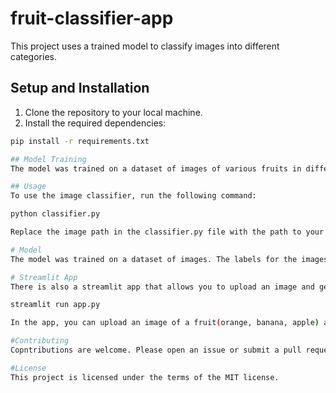 # fruit-classifier-app

This project uses a trained model to classify images into different categories.

## Setup and Installation

1. Clone the repository to your local machine.
2. Install the required dependencies:

```bash
pip install -r requirements.txt

## Model Training
The model was trained on a dataset of images of various fruits in different states. The dataset was split into a training set and a validation set. The model was trained using the training set and the performance was evaluated using the validation set.

## Usage
To use the image classifier, run the following command:

python classifier.py

Replace the image path in the classifier.py file with the path to your image.

# Model
The model was trained on a dataset of images. The labels for the images are stored in labels.txt.

# Streamlit App
There is also a streamlit app that allows you to upload an image and get a prediction. To run the app, use the following command:

streamlit run app.py

In the app, you can upload an image of a fruit(orange, banana, apple) and the app will display the predicted state of the fruit.

#Contributing
Copntributions are welcome. Please open an issue or submit a pull request.

#License
This project is licensed under the terms of the MIT license.

